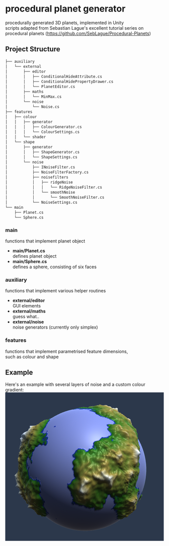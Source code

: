 # procedural planet generator
procedurally generated 3D planets, implemented in Unity  
scripts adapted from Sebastian Lague's excellent tutorial series on procedural planets (https://github.com/SebLague/Procedural-Planets)  

## Project Structure

```
├── auxiliary
│   └── external
│       ├── editor
│       │   ├── ConditionalHideAttribute.cs
│       │   ├── ConditionalHidePropertyDrawer.cs
│       │   └── PlanetEditor.cs
│       ├── maths
│       │   └── MinMax.cs
│       └── noise
│           └── Noise.cs
├── features
│   ├── colour
│   │   ├── generator
│   │   │   ├── ColourGenerator.cs
│   │   │   └── ColourSettings.cs
│   │   └── shader
│   └── shape
│       ├── generator
│       │   ├── ShapeGenerator.cs
│       │   └── ShapeSettings.cs
│       └── noise
│           ├── INoiseFilter.cs
│           ├── NoiseFilterFactory.cs
│           ├── noisefilters
│           │   ├── ridgeNoise
│           │   │   └── RidgeNoiseFilter.cs
│           │   └── smoothNoise
│           │       └── SmoothNoiseFilter.cs
│           └── NoiseSettings.cs
└── main
    ├── Planet.cs
    └── Sphere.cs

```

### main 
functions that implement planet object 
* **main/Planet.cs**  
defines planet object 
* **main/Sphere.cs**   
defines a sphere, consisting of six faces 

### auxiliary 
functions that implement various helper routines
*  **external/editor**  
GUI elements 
*  **external/maths**    
guess what..
*  **external/noise**    
noise generators (currently only simplex)

### features 
functions that implement parametrised feature dimensions,  
such as colour and shape 


## Example 
Here's an example with several layers of noise and a custom colour gradient:
![](planet.png)

